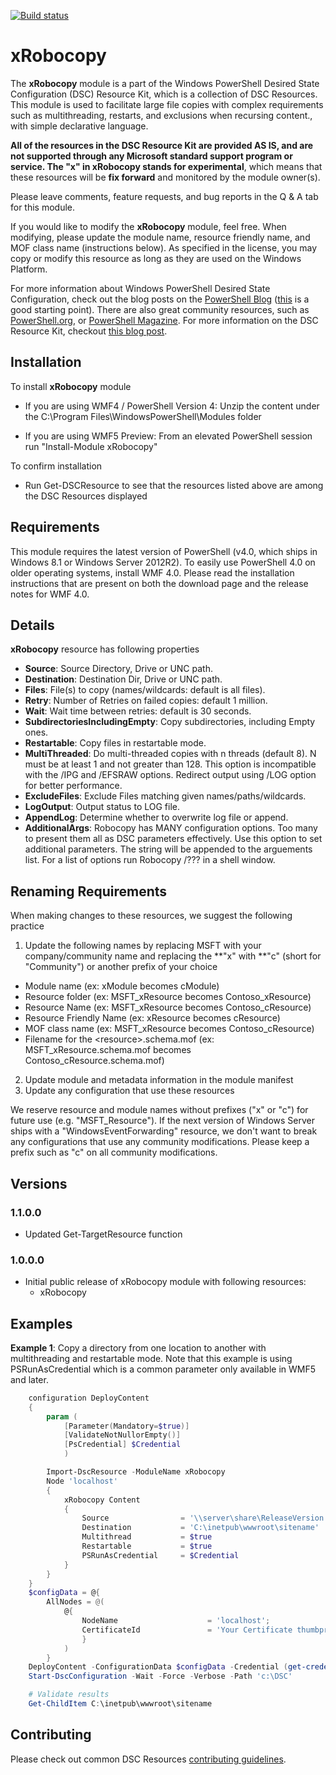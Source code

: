 [![Build status](https://ci.appveyor.com/api/projects/status/gooo7e8b374v45j6/branch/master?svg=true)](https://ci.appveyor.com/project/PowerShell/xrobocopy/branch/master)  

# xRobocopy 

The **xRobocopy** module is a part of the Windows PowerShell Desired State Configuration (DSC) Resource Kit, which is a collection of DSC Resources. This module is used to facilitate large file copies with complex requirements such as multithreading, restarts, and exclusions when recursing content., with simple declarative language.

**All of the resources in the DSC Resource Kit are provided AS IS, and are not supported through any Microsoft standard support program or service. The "x" in xRobocopy stands for experimental**, which means that these resources will be **fix forward** and monitored by the module owner(s).

Please leave comments, feature requests, and bug reports in the Q & A tab for
this module.

If you would like to modify the **xRobocopy** module, feel free. When modifying, please update the module name, resource friendly name, and MOF class name (instructions below). As specified in the license, you may copy or modify this resource as long as they are used on the Windows Platform.

For more information about Windows PowerShell Desired State Configuration, check out the blog posts on the [PowerShell Blog](http://blogs.msdn.com/b/powershell/) ([this](http://blogs.msdn.com/b/powershell/archive/2013/11/01/configuration-in-a-devops-world-windows-powershell-desired-state-configuration.aspx) is a good starting point). There are also great community resources, such as [PowerShell.org](http://powershell.org/wp/tag/dsc/), or [PowerShell Magazine](http://www.powershellmagazine.com/tag/dsc/). For more information on the DSC Resource Kit, checkout [this blog post](http://go.microsoft.com/fwlink/?LinkID=389546).

Installation
------------

To install **xRobocopy** module

-   If you are using WMF4 / PowerShell Version 4: Unzip the content under the C:\Program Files\WindowsPowerShell\Modules folder

-   If you are using WMF5 Preview: From an elevated PowerShell session run "Install-Module xRobocopy"

To confirm installation

-   Run Get-DSCResource to see that the resources listed above are among the DSC Resources displayed

Requirements
------------

This module requires the latest version of PowerShell (v4.0, which ships in
Windows 8.1 or Windows Server 2012R2). To easily use PowerShell 4.0 on older
operating systems, install WMF 4.0. Please read the installation instructions
that are present on both the download page and the release notes for WMF 4.0.

Details
-------
**xRobocopy** resource has following properties
- **Source**: Source Directory, Drive or UNC path.
- **Destination**: Destination Dir, Drive or UNC path.
- **Files**: File(s) to copy  (names/wildcards: default is all files).
- **Retry**: Number of Retries on failed copies: default 1 million.
- **Wait**: Wait time between retries: default is 30 seconds.
- **SubdirectoriesIncludingEmpty**: Copy subdirectories, including Empty ones.
- **Restartable**: Copy files in restartable mode.
- **MultiThreaded**: Do multi-threaded copies with n threads (default 8). N must be at least 1 and not greater than 128. This option is incompatible with the /IPG and /EFSRAW options. Redirect output using /LOG option for better performance.
- **ExcludeFiles**: Exclude Files matching given names/paths/wildcards.
- **LogOutput**: Output status to LOG file.
- **AppendLog**: Determine whether to overwrite log file or append.
- **AdditionalArgs**: Robocopy has MANY configuration options.  Too many to present them all as DSC parameters effectively. Use this option to set additional parameters.  The string will be appended to the arguements list.  For a list of options run Robocopy /??? in a shell window.

Renaming Requirements
---------------------

When making changes to these resources, we suggest the following practice

1. Update the following names by replacing MSFT with your company/community name
and replacing the **"x" with **"c" (short for "Community") or another prefix of your
choice
 -    Module name (ex: xModule becomes cModule)
 -    Resource folder (ex: MSFT\_xResource becomes Contoso\_xResource)
 -    Resource Name (ex: MSFT\_xResource becomes Contoso\_cResource)
 -    Resource Friendly Name (ex: xResource becomes cResource)
 -    MOF class name (ex: MSFT\_xResource becomes Contoso\_cResource)
 -    Filename for the <resource\>.schema.mof (ex: MSFT\_xResource.schema.mof becomes Contoso\_cResource.schema.mof)

2. Update module and metadata information in the module manifest  
3. Update any configuration that use these resources

We reserve resource and module names without prefixes ("x" or "c") for future use (e.g. "MSFT_Resource"). If the next version of Windows Server ships with a "WindowsEventForwarding" resource, we don't want to break any configurations that use any community modifications. Please keep a prefix such as "c" on all community modifications.

Versions
--------

### 1.1.0.0

* Updated Get-TargetResource function

### 1.0.0.0

* Initial public release of xRobocopy module with following resources:
	* xRobocopy

Examples
--------

**Example 1**:  Copy a directory from one location to another with multithreading and restartable mode.  Note that this example is using PSRunAsCredential which is a common parameter only available in WMF5 and later.
```powershell
    configuration DeployContent
    {
        param (
            [Parameter(Mandatory=$true)] 
            [ValidateNotNullorEmpty()] 
            [PsCredential] $Credential 
            )

        Import-DscResource -ModuleName xRobocopy
        Node 'localhost'
        {
            xRobocopy Content
            {
                Source                = '\\server\share\ReleaseVersion'
                Destination           = 'C:\inetpub\wwwroot\sitename'
                Multithread           = $true
                Restartable           = $true
                PSRunAsCredential     = $Credential
            }
        }
    }
    $configData = @{
        AllNodes = @(
            @{
                NodeName                    = 'localhost';
                CertificateId               = 'Your Certificate thumbprint here'
                }
            )
        }
    DeployContent -ConfigurationData $configData -Credential (get-credential) -OutputPath 'c:\DSC'
    Start-DscConfiguration -Wait -Force -Verbose -Path 'c:\DSC'

    # Validate results
    Get-ChildItem C:\inetpub\wwwroot\sitename
```

## Contributing
Please check out common DSC Resources [contributing guidelines](https://github.com/PowerShell/DscResource.Kit/blob/master/CONTRIBUTING.md).
